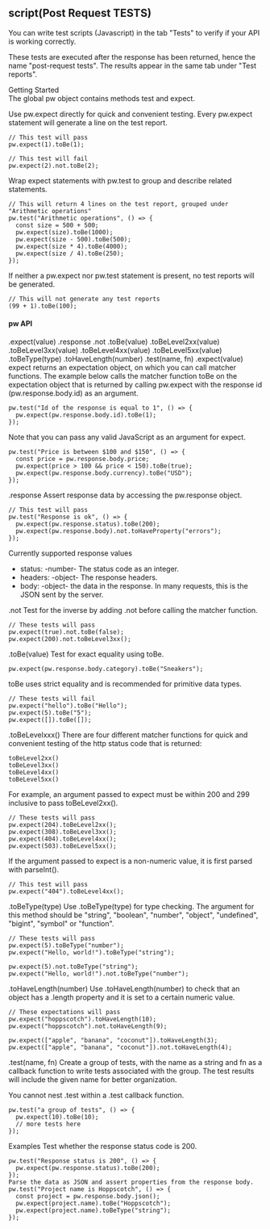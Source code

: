 
## script(Post Request TESTS)

You can write test scripts (Javascript) in the tab "Tests" to verify if your API is working correctly.

These tests are executed after the response has been returned, hence the name "post-request tests". The results appear in the same tab under "Test reports".

Getting Started  
The global pw object contains methods test and expect.

Use pw.expect directly for quick and convenient testing. Every pw.expect statement will generate a line on the test report.
```
// This test will pass
pw.expect(1).toBe(1);

// This test will fail
pw.expect(2).not.toBe(2);
```
Wrap expect statements with pw.test to group and describe related statements.
```
// This will return 4 lines on the test report, grouped under "Arithmetic operations"
pw.test("Arithmetic operations", () => {
  const size = 500 + 500;
  pw.expect(size).toBe(1000);
  pw.expect(size - 500).toBe(500);
  pw.expect(size * 4).toBe(4000);
  pw.expect(size / 4).toBe(250);
});
```
If neither a pw.expect nor pw.test statement is present, no test reports will be generated.
```
// This will not generate any test reports
(99 + 1).toBe(100);
```

#### pw API
.expect(value)
.response
.not
.toBe(value)
.toBeLevel2xx(value)
.toBeLevel3xx(value)
.toBeLevel4xx(value)
.toBeLevel5xx(value)
.toBeType(type)
.toHaveLength(number)
.test(name, fn)
.expect(value)
expect returns an expectation object, on which you can call matcher functions. The example below calls the matcher function toBe on the expectation object that is returned by calling pw.expect with the response id (pw.response.body.id) as an argument.
```
pw.test("Id of the response is equal to 1", () => {
  pw.expect(pw.response.body.id).toBe(1);
});
```
Note that you can pass any valid JavaScript as an argument for expect.
```
pw.test("Price is between $100 and $150", () => {
  const price = pw.response.body.price;
  pw.expect(price > 100 && price < 150).toBe(true);
  pw.expect(pw.response.body.currency).toBe("USD");
});
```

.response
Assert response data by accessing the pw.response object.
```
// This test will pass
pw.test("Response is ok", () => {
  pw.expect(pw.response.status).toBe(200);
  pw.expect(pw.response.body).not.toHaveProperty("errors");
});
```
Currently supported response values
* status: -number- The status code as an integer.
* headers: -object- The response headers.
* body: -object- the data in the response. In many requests, this is the JSON sent by the server.

.not
Test for the inverse by adding .not before calling the matcher function.
```
// These tests will pass
pw.expect(true).not.toBe(false);
pw.expect(200).not.toBeLevel3xx();
```
.toBe(value)
Test for exact equality using toBe.
```
pw.expect(pw.response.body.category).toBe("Sneakers");
```
toBe uses strict equality and is recommended for primitive data types.
```
// These tests will fail
pw.expect("hello").toBe("Hello");
pw.expect(5).toBe("5");
pw.expect([]).toBe([]);
```
.toBeLevelxxx()
There are four different matcher functions for quick and convenient testing of the http status code that is returned:
```
toBeLevel2xx()
toBeLevel3xx()
toBeLevel4xx()
toBeLevel5xx()
```
For example, an argument passed to expect must be within 200 and 299 inclusive to pass toBeLevel2xx().
```
// These tests will pass
pw.expect(204).toBeLevel2xx();
pw.expect(308).toBeLevel3xx();
pw.expect(404).toBeLevel4xx();
pw.expect(503).toBeLevel5xx();
```
If the argument passed to expect is a non-numeric value, it is first parsed with parseInt().
```
// This test will pass
pw.expect("404").toBeLevel4xx();
```

.toBeType(type)
Use .toBeType(type) for type checking. The argument for this method should be "string", "boolean", "number", "object", "undefined", "bigint", "symbol" or "function".
```
// These tests will pass
pw.expect(5).toBeType("number");
pw.expect("Hello, world!").toBeType("string");

pw.expect(5).not.toBeType("string");
pw.expect("Hello, world!").not.toBeType("number");
```

.toHaveLength(number)
Use .toHaveLength(number) to check that an object has a .length property and it is set to a certain numeric value.
```
// These expectations will pass
pw.expect("hoppscotch").toHaveLength(10);
pw.expect("hoppscotch").not.toHaveLength(9);

pw.expect(["apple", "banana", "coconut"]).toHaveLength(3);
pw.expect(["apple", "banana", "coconut"]).not.toHaveLength(4);
```

.test(name, fn)
Create a group of tests, with the name as a string and fn as a callback function to write tests associated with the group. The test results will include the given name for better organization.

You cannot nest .test within a .test callback function.
```
pw.test("a group of tests", () => {
  pw.expect(10).toBe(10);
  // more tests here
});
```
Examples
Test whether the response status code is 200.
```
pw.test("Response status is 200", () => {
  pw.expect(pw.response.status).toBe(200);
});
Parse the data as JSON and assert properties from the response body.
pw.test("Project name is Hoppscotch", () => {
  const project = pw.response.body.json();
  pw.expect(project.name).toBe("Hoppscotch");
  pw.expect(project.name).toBeType("string");
});
```